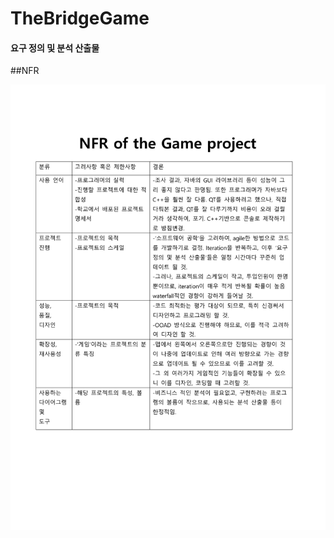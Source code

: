 # TheBridgeGame


#### 요구 정의 및 분석 산출물

##NFR

<p align="center">
  <img src="./1.요구 정의 및 분석 산출물/1.NFR.pdf">
</p>

